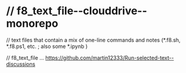 # // f8_text_file--clouddrive--monorepo

// text files that contain a mix of one-line commands and notes (\*.f8.sh, \*.f8.ps1, etc. ; also some \*.ipynb )

// f8_text_file ... https://github.com/martin12333/Run-selected-text--discussions

